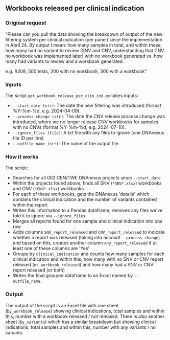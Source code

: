 ## Workbooks released per clinical indication

### Original request
"Please can you pull the data showing the breakdown of output of the new filtering system per clinical indication (per panel) since the implementation in April 24. By output I mean: how many samples in total, and within these, how many had no variant to review (SNV and CNV, understanding that CNV no workbook was implemented later) with no workbook generated vs. how many had variants to review and a workbook generated.

e.g. R208, 500 tests, 200 with no workbook, 300 with a workbook"

### Inputs
The script `get_workbook_release_per_clin_ind.py` takes inputs:
- `--start_date (str)`: The date the new filtering was introduced (format %Y-%m-%d, e.g. 2024-04-09).
- `--process_change (str)`: The date the CNV release process change was introduced, where we no longer release CNV workbooks for samples with no CNVs (format %Y-%m-%d, e.g. 2024-07-10).
- `--ignore_files (file)`: A txt file with any files to ignore (one DNAnexus file ID per line)
- `--outfile_name (str)`: The name of the output file.

### How it works
The script:
- Searches for all 002 CEN/TWE DNAnexus projects since `--start_date`
- Within the projects found above, finds all SNV (`*SNV*.xlsx`) workbooks and CNV (`*CNV*.xlsx`) workbooks
- For each of these workbooks, gets the DNAnexus 'details' which contains the clinical indication and the number of variants contained within the report
- Writes this information to a Pandas dataframe, removes any files we've told it to ignore via `--ignore_files`
- Merges all reports found for one sample and clinical indication into one row
- Adds columns `SNV_report_released` and `CNV_report_released` to indicate whether a report was released (taking into account `--process_change`) and based on this, creates another column `any_report_released` if at least one of these columns are 'Yes'
- Groups by `clinical_indication` and counts how many samples for each clinical indication and within this, how many with no SNV or CNV report released (`no_workbook_released`) and how many had a SNV or CNV report released (or both)
- Writes the final grouped dataframe to an Excel named by `--outfile_name`.

### Output
The output of the script is an Excel file with one sheet (`by_workbook_release`) showing clinical indications, total samples and within this, number with a workbook released / not released. There is also another sheet (`by_variants`) which has a similar breakdown but showing clinical indications, total samples and within this, number with any variants / no variants.